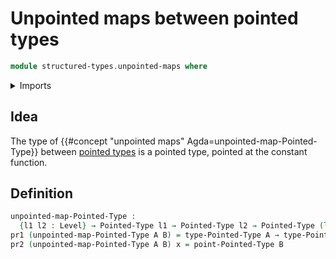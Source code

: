 # Unpointed maps between pointed types

```agda
module structured-types.unpointed-maps where
```

<details><summary>Imports</summary>

```agda
open import foundation.dependent-pair-types
open import foundation.universe-levels

open import structured-types.pointed-types
```

</details>

## Idea

The type of {{#concept "unpointed maps" Agda=unpointed-map-Pointed-Type}}
between [pointed types](structured-types.pointed-types.md) is a pointed type,
pointed at the constant function.

## Definition

```agda
unpointed-map-Pointed-Type :
  {l1 l2 : Level} → Pointed-Type l1 → Pointed-Type l2 → Pointed-Type (l1 ⊔ l2)
pr1 (unpointed-map-Pointed-Type A B) = type-Pointed-Type A → type-Pointed-Type B
pr2 (unpointed-map-Pointed-Type A B) x = point-Pointed-Type B
```
